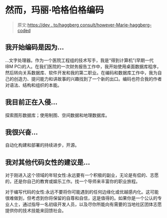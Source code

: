 # 然而，玛丽·哈格伯格编码

> 原文:[https://dev . to/haggberg consult/however-Marie-haggberg-coded](https://dev.to/haggbergconsult/nevertheless-marie-haggberg-coded)

## 我开始编码是因为...

...文字处理器。作为一个医院工程组的技术写手，我是“得到计算机”(早期一代 IBM PC)的人。在我们医院的一次财务报告工作中，我开始使用桌面数据库程序，然后转向关系数据库、软件开发和我的第二职业。在编码和数据库工作中，我为自己的创造力、提问能力和讲故事的兴趣找到了一个新的出口。编码也符合我的作者对语法、结构和组织的本能。

## 我目前正在入侵...

探索图形数据库；使用制图、空间数据和地理数据库。

## 我很兴奋...

自动化构建和部署的持续进步，开源。

## 我对其他代码女性的建议是...

对于刚进入这个领域的年轻女性:永远要有一个积极的副业，无论是有偿的、志愿的，还是你自己的教育或娱乐工作。找一个导师来丰富你的职业旅程。

对于编写代码的女性:永远不要将你可能遇到的任何边缘化或优越感内化。这可能很难做到，但考虑到你将保留的自尊和自信，这是值得的。如果你是一个公认的专业人士，通过指导一名初级开发人员，以及尽你所能向有需要的当地社区团体志愿提供你的技术技能来回馈社会。